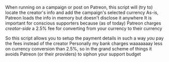 When running on a campaign or post on Patreon, this script will (try to) locate the creator's info and add the campaign's selected currency
As-is, Patreon loads the info in memory but doesn't disclose it anywhere
It is important for conscious supporters because (as of today) Patreon charges *creator-side* a 2.5% fee for converting from your currency to their currency

So this script allows you to setup the payment details in such a way *you* pay the fees instead of the creator
Personally my bank charges waaaaaaay less on currency conversion than 2.5%, so in the grand scheme of things it avoids Patreon (or their providers) to siphon your support budget

